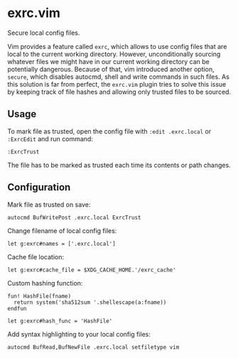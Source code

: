 # exrc.vim

Secure local config files.

Vim provides a feature called `exrc`, which allows to use config files that are local to
the current working directory. However, unconditionally sourcing whatever files we might
have in our current working directory can be potentially dangerous. Because of that, vim
introduced another option, `secure`, which disables autocmd, shell and write commands in
such files. As this solution is far from perfect, the `exrc.vim` plugin tries to solve
this issue by keeping track of file hashes and allowing only trusted files to be sourced.

## Usage

To mark file as trusted, open the config file with `:edit .exrc.local` or `:ExrcEdit` and
run command:

```vim
:ExrcTrust
```

The file has to be marked as trusted each time its contents or path changes.

## Configuration

Mark file as trusted on save:

```vim
autocmd BufWritePost .exrc.local ExrcTrust
```

Change filename of local config files:

```vim
let g:exrc#names = ['.exrc.local']
```

Cache file location:

```vim
let g:exrc#cache_file = $XDG_CACHE_HOME.'/exrc_cache'
```

Custom hashing function:

```vim
fun! HashFile(fname)
  return system('sha512sum '.shellescape(a:fname))
endfun

let g:exrc#hash_func = 'HashFile'
```

Add syntax highlighting to your local config files:

```vim
autocmd BufRead,BufNewFile .exrc.local setfiletype vim
```
